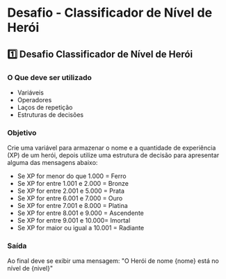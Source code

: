 # Desafio - Classificador de Nível de Herói

## 1️⃣ Desafio Classificador de Nível de Herói

### O Que deve ser utilizado
* Variáveis
* Operadores
* Laços de repetição
* Estruturas de decisões

### Objetivo
Crie uma variável para armazenar o nome e a quantidade de experiência (XP) de um herói, depois utilize uma estrutura de decisão para apresentar alguma das mensagens abaixo:

* Se XP for menor do que 1.000 = Ferro
* Se XP for entre 1.001 e 2.000 = Bronze
* Se XP for entre 2.001 e 5.000 = Prata
* Se XP for entre 6.001 e 7.000 = Ouro
* Se XP for entre 7.001 e 8.000 = Platina
* Se XP for entre 8.001 e 9.000 = Ascendente
* Se XP for entre 9.001 e 10.000= Imortal
* Se XP for maior ou igual a 10.001 = Radiante

### Saída
Ao final deve se exibir uma mensagem: "O Herói de nome {nome} está no nível de {nivel}"

